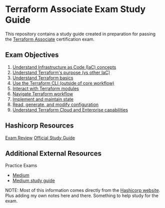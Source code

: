 # Terraform Associate Exam Study Guide

This repository contains a study guide created in preparation for passing the [Terraform Associate](https://www.hashicorp.com/certification/terraform-associate) certification exam. 

## Exam Objectives

  1. [Understand Infrastructure as Code (IaC) concepts](/Objective%201%20&%202/Iac.md)
  2. [Understand Terraform's purpose (vs other IaC)](/Objective%201%20&%202/Iac.md)
  3. [Understand Terraform basics](/Objective%203/terraform-basics.md)
  4. [Use the Terraform CLI (outside of core workflow)](/Objective%204/terraform-cli.md)
  5. [Interact with Terraform modules](/Objective%205/modules.md)
  6. [Navigate Terraform workflow](/Objective%206/workflow.md)
  7. [Implement and maintain state](/Objective%207/manage-state.md)
  8. [Read, generate, and modify configuration](/Objective%208/hcl-features.md)
  9. [Understand Terraform Cloud and Enterprise capabilities](/Objective%209/cloud-and-enterprise.md)

## Hashicorp Resources
[Exam Review](https://developer.hashicorp.com/terraform/tutorials/certification/associate-review)
[Official Study Guide](https://developer.hashicorp.com/terraform/tutorials/certification/associate-study)
  
## Additional External Resources
Practice Exams 
- [Medium](https://medium.com/bb-tutorials-and-thoughts/250-practice-questions-for-terraform-associate-certification-7a3ccebe6a1a)
- [Medium study guide](https://rafaelmedeiros94.medium.com/study-guide-terraform-associate-certification-a77e57867dd3)

 NOTE: Most of this information comes directly from the [Hashicorp website](https://learn.hashicorp.com/terraform/certification/terraform-associate-study-guide). Plus adding my own notes here and there. Something to help study for the exam.
